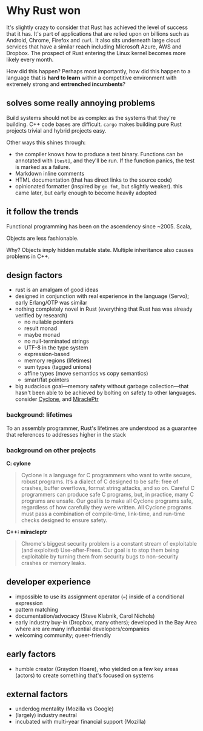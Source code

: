 Why Rust won
============

It's slightly crazy to consider that Rust has achieved the level of success that it has.
It's part of applications that are relied upon on billions such as Android, Chrome, 
Firefox and `curl`. It also sits underneath large cloud services that have a similar
reach including Microsoft Azure, AWS and Dropbox. The prospect of Rust entering the 
Linux kernel becomes more likely every month.

How did this happen? Perhaps most  importantly, how did this happen to a language that 
is **hard to learn** within a  competitive  environment with extremely strong and 
**entrenched incumbents**?


## solves some really annoying problems

Build systems should not be as complex as the systems that they're building.
C++ code bases are difficult. `cargo` makes building pure Rust projects trivial
and hybrid projects easy.

Other ways this shines through:

- the compiler knows how to produce a test binary. Functions can be annotated with `[test]`, and they'll be run. If the function panics, the test is marked as a failure.  
- Markdown inline comments
- HTML documentation (that has direct links to the source code)
- opinionated formatter (inspired by `go fmt`, but slightly weaker). this came later, but early enough to become heavily adopted


## it follow the trends

Functional programming has been on the ascendency since ~2005. Scala,

Objects are less fashionable.

Why? Objects imply hidden mutable state. Multiple inheritance also causes problems in C++.


## design factors

- rust is an amalgam of good ideas
- designed in conjunction with real experience in the language (Servo); early Erlang/OTP was similar
- nothing completely novel in Rust (everything that Rust has was already verified by research)  
  - no nullable pointers
  - result monad
  - maybe monad
  - no null-terminated strings
  - UTF-8 in the type system
  - expression-based
  - memory regions (lifetimes)
  - sum types (tagged unions)
  - affine types (move semantics vs copy semantics)
  - smart/fat pointers
- big audacious goal&mdash;memory safety without garbage collection&mdash;that hasn't been able 
  to be achieved by bolting on safety to other languages. consider [Cyclone], and [MiraclePtr<T>] 

### background: lifetimes

To an assembly programmer, Rust's lifetimes are understood as a guarantee that references to addresses higher in the stack

### background on other projects


**C: cylone**

> Cyclone is a language for C programmers who want to write secure, robust programs. It’s a dialect of C designed to be safe: free of crashes, buffer overflows, format string attacks, and so on. Careful C programmers can produce safe C programs, but, in practice, many C programs are unsafe. Our goal is to make all Cyclone programs safe, regardless of how carefully they were written. All Cyclone programs must pass a combination of compile-time, link-time, and run-time checks designed to ensure safety.

**C++: miracleptr**

> Chrome's biggest security problem is a constant stream of exploitable (and exploited) Use-after-Frees. Our goal is to stop them being exploitable by turning them from security bugs to non-security crashes or memory leaks.

[Cyclone]: https://cyclone.thelanguage.org/
[MiraclePtr<T>]: https://docs.google.com/document/d/1pnnOAIz_DMWDI4oIOFoMAqLnf_MZ2GsrJNb_dbQ3ZBg/edit#

## developer experience

- impossible to use its assignment operator (`=`) inside of a conditional expression
- pattern matching
- documentation/advocacy (Steve Klabnik, Carol Nichols)
- early industry buy-in (Dropbox, many others); developed in the Bay Area where are are many influential developers/companies
- welcoming community; queer-friendly

## early factors

- humble creator (Graydon Hoare), who yielded on a few key areas (actors) to create something that's focused on systems

## external factors

- underdog mentality (Mozilla vs Google)
- (largely) industry neutral
- incubated with multi-year financial support (Mozilla)

  
